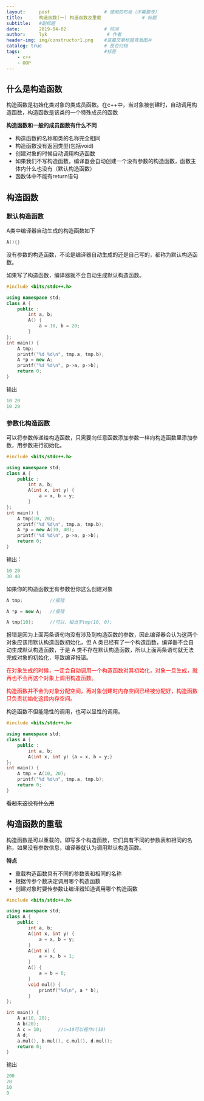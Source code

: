 ```yaml
---
layout:     post                    # 使用的布局（不需要改）
title:      构造函数(一) 构造函数及重载               # 标题 
subtitle:   #副标题
date:       2019-04-02              # 时间
author:     lyk                      # 作者
header-img: img/constructor1.png    #这篇文章标题背景图片
catalog: true                       # 是否归档
tags:                               #标签
    - c++
    - OOP
---
```

## 什么是构造函数

构造函数是初始化类对象的类成员函数。在c++中，当对象被创建时，自动调用构造函数，构造函数是该类的一个特殊成员的函数

**构造函数和一般的成员函数有什么不同**
- 构造函数的名称和类的名称完全相同
- 构造函数没有返回类型(包括void)
- 创建对象的时候自动调用构造函数
- 如果我们不写构造函数，编译器会自动创建一个没有参数的构造函数，函数主体内什么也没有（默认构造函数）
- 函数体中不能有return语句

## 构造函数
### 默认构造函数

A类中编译器自动生成的构造函数如下
```cpp
A(){}
```

没有参数的构造函数，不论是编译器自动生成的还是自己写的，都称为默认构造函数。

如果写了构造函数，编译器就不会自动生成默认构造函数。

```cpp
#include <bits/stdc++.h>

using namespace std;
class A {
	public :
		int a, b;
		A() {
			a = 10, b = 20;
		}
};
int main() {
	A tmp;
	printf("%d %d\n", tmp.a, tmp.b);
	A *p = new A;
	printf("%d %d\n", p->a, p->b); 
	return 0;
}
```
输出
```cpp
10 20
10 20
```

### 参数化构造函数
可以将参数传递给构造函数，只需要向任意函数添加参数一样向构造函数里添加参数，用参数进行初始化。

```cpp
#include <bits/stdc++.h>

using namespace std;
class A {
	public :
		int a, b;
		A(int x, int y) {
			a = x, b = y;
		}
};
int main() {
	A tmp(10, 20);
	printf("%d %d\n", tmp.a, tmp.b);
	A *p = new A(30, 40);
	printf("%d %d\n", p->a, p->b); 
	return 0;
}
```

输出：
```cpp
10 20
30 40
```

如果你的构造函数里有参数但你这么创建对象
```cpp
A tmp;          //报错

A *p = new A;   //报错

A tmp(10);      //可以，相当于tmp(10, 0);
```
报错是因为上面两条语句均没有涉及到构造函数的参数，因此编译器会认为这两个对象应该用默认构造函数初始化，但 A 类已经有了一个构造函数，编译器不会自动生成默认构造函数，于是 A 类不存在默认构造函数，所以上面两条语句就无法完成对象的初始化，导致编译报错。

<font color = "red">在对象生成的时候，一定会自动调用一个构造函数对其初始化，对象一旦生成，就再也不会再这个对象上调用构造函数。</font>

<font color = "red">构造函数并不会为对象分配空间，再对象创建时内存空间已经被分配好，构造函数只负责初始化这段内存空间。</font>

构造函数不但能隐性的调用，也可以显性的调用。
```cpp
#include <bits/stdc++.h>

using namespace std;
class A {
	public :
		int a, b;
		A(int x, int y) {a = x, b = y;}
};
int main() {
	A tmp = A(10, 20);
	printf("%d %d\n", tmp.a, tmp.b);
	return 0;
}
```
~~看起来这没有什么用~~

## 构造函数的重载
构造函数是可以重载的，即写多个构造函数，它们具有不同的参数表和相同的名称，如果没有参数信息，编译器就认为调用默认构造函数。

**特点**
- 重载构造函数具有不同的参数表和相同的名称
- 根据传参个数决定调用哪个构造函数
- 创建对象时要传参数让编译器知道调用哪个构造函数



```cpp
#include <bits/stdc++.h>

using namespace std;
class A {
	public :
		int a, b;
		A(int x, int y) {
			a = x, b = y;
		}
		A(int x) {
			a = x, b = 1;
		}
		A() {
			a = b = 0;
		}
		void mul() {
			printf("%d\n", a * b);
		}
};

int main() {
	A a(10, 20);
	A b(20);
	A c = 10;      //c=10可以视作c(10)
	A d;		
	a.mul(), b.mul(), c.mul(), d.mul();
	return 0;
}
```


输出
```cpp
200
20
10
0
```
